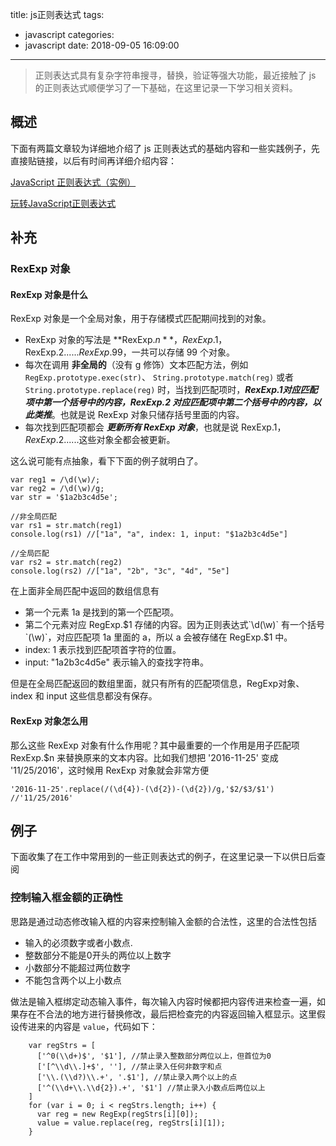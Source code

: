 title: js正则表达式
tags:
  - javascript
categories:
  - javascript
date: 2018-09-05 16:09:00
---

> 正则表达式具有复杂字符串搜寻，替换，验证等强大功能，最近接触了 js 的正则表达式顺便学习了一下基础，在这里记录一下学习相关资料。

<!--more-->

## 概述

下面有两篇文章较为详细地介绍了 js 正则表达式的基础内容和一些实践例子，先直接贴链接，以后有时间再详细介绍内容：

[JavaScript 正则表达式（实例）](https://www.jianshu.com/p/67e3bcafdd46)

[玩转JavaScript正则表达式](http://imweb.io/topic/56e804ef1a5f05dc50643106)

## 补充

### RexExp 对象
#### RexExp 对象是什么
RexExp 对象是一个全局对象，用于存储模式匹配期间找到的对象。

* RexExp 对象的写法是 **RexExp.$n**，RexExp.$1，RexExp.$2......RexExp.$99，一共可以存储 99 个对象。
* 每次在调用 **非全局的**（没有 g 修饰）文本匹配方法，例如`RegExp.prototype.exec(str)`、 `String.prototype.match(reg)` 或者 `String.prototype.replace(reg)` 时，当找到匹配项时，***RexExp.$1 对应匹配项中第一个括号中的内容，RexExp.$2 对应匹配项中第二个括号中的内容，以此类推***。也就是说 RexExp 对象只储存括号里面的内容。
* 每次找到匹配项都会 ***更新所有 RexExp 对象***，也就是说 RexExp.$1，RexExp.$2......这些对象全都会被更新。

这么说可能有点抽象，看下下面的例子就明白了。

```
var reg1 = /\d(\w)/;
var reg2 = /\d(\w)/g;
var str = '$1a2b3c4d5e';

//非全局匹配
var rs1 = str.match(reg1)
console.log(rs1) //["1a", "a", index: 1, input: "$1a2b3c4d5e"]

//全局匹配
var rs2 = str.match(reg2)
console.log(rs2) //["1a", "2b", "3c", "4d", "5e"]
```

在上面非全局匹配中返回的数组信息有

* 第一个元素 1a 是找到的第一个匹配项。
* 第二个元素对应 RegExp.$1 存储的内容。因为正则表达式`\d(\w)` 有一个括号 `(\w)`，对应匹配项 1a 里面的 a，所以 a 会被存储在 RegExp.$1 中。
* index: 1 表示找到匹配项首字符的位置。
* input: "1a2b3c4d5e" 表示输入的查找字符串。

但是在全局匹配返回的数组里面，就只有所有的匹配项信息，RegExp对象、index 和 input 这些信息都没有保存。

#### RexExp 对象怎么用
那么这些 RexExp 对象有什么作用呢？其中最重要的一个作用是用子匹配项 RexExp.$n 来替换原来的文本内容。比如我们想把 '2016-11-25' 变成 '11/25/2016'，这时候用 RexExp 对象就会非常方便

```
'2016-11-25'.replace(/(\d{4})-(\d{2})-(\d{2})/g,'$2/$3/$1') //'11/25/2016'
```

## 例子
下面收集了在工作中常用到的一些正则表达式的例子，在这里记录一下以供日后查阅
### 控制输入框金额的正确性
思路是通过动态修改输入框的内容来控制输入金额的合法性，这里的合法性包括

* 输入的必须数字或者小数点.
* 整数部分不能是0开头的两位以上数字
* 小数部分不能超过两位数字
* 不能包含两个以上小数点

做法是输入框绑定动态输入事件，每次输入内容时候都把内容传进来检查一遍，如果存在不合法的地方进行替换修改，最后把检查完的内容返回输入框显示。这里假设传进来的内容是 `value`，代码如下：

```
    var regStrs = [
      ['^0(\\d+)$', '$1'], //禁止录入整数部分两位以上，但首位为0
      ['[^\\d\\.]+$', ''], //禁止录入任何非数字和点
      ['\\.(\\d?)\\.+', '.$1'], //禁止录入两个以上的点
      ['^(\\d+\\.\\d{2}).+', '$1'] //禁止录入小数点后两位以上
    ]
    for (var i = 0; i < regStrs.length; i++) {
      var reg = new RegExp(regStrs[i][0]);
      value = value.replace(reg, regStrs[i][1]);
    }
```